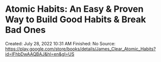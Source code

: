 # Atomic Habits: An Easy & Proven Way to Build Good Habits & Break Bad Ones

Created: July 28, 2022 10:31 AM
Finished: No
Source: https://play.google.com/store/books/details/James_Clear_Atomic_Habits?id=lFhbDwAAQBAJ&hl=en&gl=US